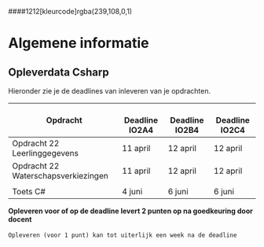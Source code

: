 ####1212[kleurcode]rgba(239,108,0,1)

# Algemene informatie #



## Opleverdata Csharp ## 
Hieronder zie je de deadlines van inleveren van je opdrachten. 

|&nbsp;Opdracht         | &nbsp; &nbsp; Deadline **IO2A4**| &nbsp; &nbsp; Deadline **IO2B4**| &nbsp; &nbsp; Deadline **IO2C4**|
|---------------  |--------------- | --------- | -------|
| Opdracht 22 Leerlinggegevens | 11 april | 12 april | 12 april |
| Opdracht 22 Waterschapsverkiezingen | 11 april | 12 april | 12 april |
|  |  |  |  |
| Toets C# | 4 juni | 6 juni | 6 juni |



__Opleveren voor of op de deadline levert 2 punten op na goedkeuring door docent__<br><br>
``Opleveren (voor 1 punt) kan tot uiterlijk een week na de deadline``


